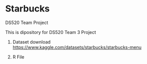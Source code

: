 # Starbucks
DS520 Team Project 

This is dipository for DS520 Team 3 Project 

1. Dataset download 
https://www.kaggle.com/datasets/starbucks/starbucks-menu

2. R File 
